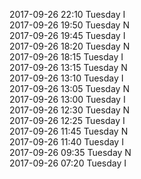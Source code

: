 2017-09-26 22:10 Tuesday  I  
2017-09-26 19:50 Tuesday  N  
2017-09-26 19:45 Tuesday  I  
2017-09-26 18:20 Tuesday  N  
2017-09-26 18:15 Tuesday  I  
2017-09-26 13:15 Tuesday  N  
2017-09-26 13:10 Tuesday  I  
2017-09-26 13:05 Tuesday  N  
2017-09-26 13:00 Tuesday  I  
2017-09-26 12:30 Tuesday  N  
2017-09-26 12:25 Tuesday  I  
2017-09-26 11:45 Tuesday  N  
2017-09-26 11:40 Tuesday  I  
2017-09-26 09:35 Tuesday  N  
2017-09-26 07:20 Tuesday  I  

